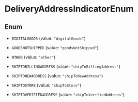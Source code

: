 

# DeliveryAddressIndicatorEnum

## Enum


* `DIGITALGOODS` (value: `"digitalGoods"`)

* `GOODSNOTSHIPPED` (value: `"goodsNotShipped"`)

* `OTHER` (value: `"other"`)

* `SHIPTOBILLINGADDRESS` (value: `"shipToBillingAddress"`)

* `SHIPTONEWADDRESS` (value: `"shipToNewAddress"`)

* `SHIPTOSTORE` (value: `"shipToStore"`)

* `SHIPTOVERIFIEDADDRESS` (value: `"shipToVerifiedAddress"`)



